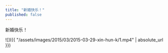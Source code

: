 ```yaml
---
title: "新婚快乐！"
published: false
---
```

新婚快乐！



![]({{ "/assets/images/2015/03/2015-03-29-xin-hun-k/1.mp4" | absolute_url }})
